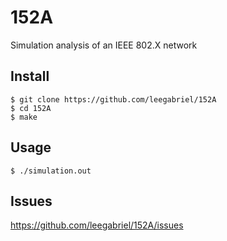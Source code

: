 # 152A

Simulation analysis of an IEEE 802.X network

## Install

```
$ git clone https://github.com/leegabriel/152A
$ cd 152A
$ make
```

## Usage

```
$ ./simulation.out
```

## Issues

https://github.com/leegabriel/152A/issues